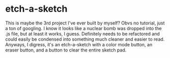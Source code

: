 # etch-a-sketch

This is maybe the 3rd project I've ever built by myself? Obvs no tutorial, just a ton of googling.
I know it looks like a nuclear bomb was dropped into the .js file, but at least it works, I guess.
Definitely needs to be refactored and could easily be condensed into something much cleaner and easier
to read. Anyways, I digress, it's an etch-a-sketch with a color mode button, an eraser button, and a button
to clear the entire sketch pad.
